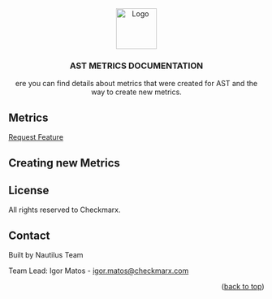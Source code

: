 <div align="center">
  <a>
    <img src="https://avatars.githubusercontent.com/u/15811295?s=200&v=4" alt="Logo" width="80" height="80">
  </a>

  <h3 align="center">AST METRICS DOCUMENTATION</h3>

  <p align="center">
    ere you can find details about metrics that were created for AST and the way to create new metrics.
      
  </p>
</div> 

<!-- ABOUT THE PROJECT -->
## Metrics

 <a href="https://github.com/CheckmarxDev/ast-metrics/issues">Request Feature</a>
 
<!-- GETTING STARTED -->
## Creating new Metrics


<!-- LICENSE -->
## License

All rights reserved to Checkmarx.

<!-- CONTACT -->
## Contact
Built by Nautilus Team

Team Lead: 
Igor Matos - igor.matos@checkmarx.com

<p align="right">(<a href="#top">back to top</a>)</p>




